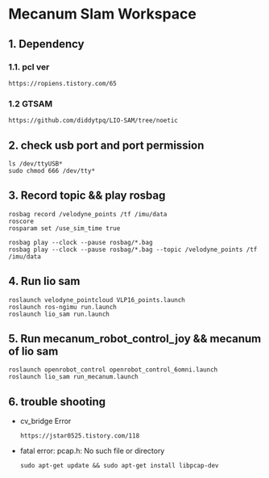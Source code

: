# Mecanum Slam Workspace

## 1. Dependency

### 1.1. pcl ver  
	https://ropiens.tistory.com/65
### 1.2 GTSAM
	https://github.com/diddytpq/LIO-SAM/tree/noetic

## 2. check usb port and port permission 
	ls /dev/ttyUSB* 
	sudo chmod 666 /dev/tty*
	
## 3. Record topic && play rosbag
	rosbag record /velodyne_points /tf /imu/data
	roscore
	rosparam set /use_sim_time true
	
	rosbag play --clock --pause rosbag/*.bag
	rosbag play --clock --pause rosbag/*.bag --topic /velodyne_points /tf /imu/data

## 4. Run lio sam
	roslaunch velodyne_pointcloud VLP16_points.launch
	roslaunch ros-ngimu run.launch
	roslaunch lio_sam run.launch 

	
## 5. Run mecanum_robot_control_joy && mecanum of lio sam 

	roslaunch openrobot_control openrobot_control_6omni.launch
	roslaunch lio_sam run_mecanum.launch


## 6. trouble shooting
* cv_bridge Error
	```
	https://jstar0525.tistory.com/118
	```
* fatal error: pcap.h: No such file or directory
	```
	sudo apt-get update && sudo apt-get install libpcap-dev
	```



